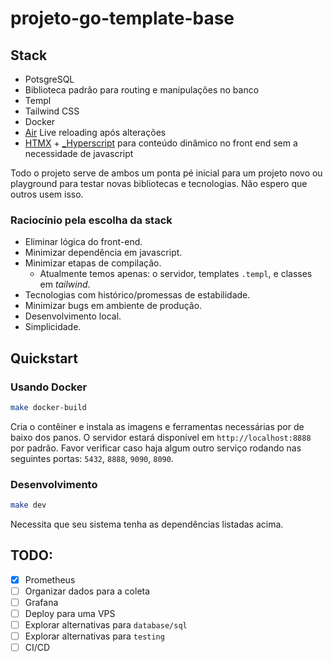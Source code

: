 
# projeto-go-template-base
## Stack
- PotsgreSQL
- Biblioteca padrão para routing e manipulações no banco
- Templ
- Tailwind CSS
- Docker
- [Air](https://github.com/air-verse/air) Live reloading após alterações
- [HTMX](https://htmx.org/) + [_Hyperscript](https://hyperscript.org/) para conteúdo dinâmico no front end sem a necessidade de javascript

Todo o projeto serve de ambos um ponta pé inicial para um projeto novo ou playground para testar novas bibliotecas e tecnologias.
Não espero que outros usem isso.

### Raciocínio pela escolha da stack
- Eliminar lógica do front-end.
- Minimizar dependência em javascript.
- Minimizar etapas de compilação.
    - Atualmente temos apenas: o servidor, templates `.templ`, e classes em *tailwind*.
- Tecnologias com histórico/promessas de estabilidade.
- Minimizar bugs em ambiente de produção.
- Desenvolvimento local.
- Simplicidade.

## Quickstart
### Usando Docker
```sh
make docker-build
```
Cria o contêiner e instala as imagens e ferramentas necessárias por de baixo dos panos.
O servidor estará disponível em `http://localhost:8888` por padrão.
Favor verificar caso haja algum outro serviço rodando nas seguintes portas: `5432`, `8888`, `9090`, `8090`.

### Desenvolvimento
```sh
make dev
```
Necessita que seu sistema tenha as dependências listadas acima.

## TODO:

- [x] Prometheus
- [ ] Organizar dados para a coleta
- [ ] Grafana
- [ ] Deploy para uma VPS
- [ ] Explorar alternativas para `database/sql`
- [ ] Explorar alternativas para `testing`
- [ ] CI/CD
